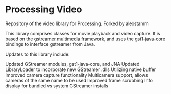 Processing Video
================

Repository of the video library for Processing. Forked by alexstamm

This library comprises classes for movie playback and video capture. It is based on the [gstreamer multimedia framework](http://gstreamer.freedesktop.org/), and uses the [gst1-java-core](https://github.com/gstreamer-java/gst1-java-core) bindings to interface gstreamer from Java.

Updates to this library include:

Updated GStreamer modules, gst1-java-core, and JNA
Updated LibraryLoader to incorporate new GStreamer .dlls
Utilizing native buffer
Improved camera capture functionality
Multicamera support, allows cameras of the same name to be used
Improved frame scrubbing
Info display for bundled vs system GStreamer installs
